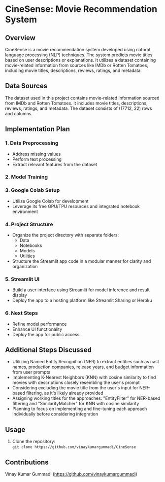 # CineSense: Movie Recommendation System

## Overview

CineSense is a movie recommendation system developed using natural language processing (NLP) techniques. The system predicts movie titles based on user descriptions or explanations. It utilizes a dataset containing movie-related information from sources like IMDb or Rotten Tomatoes, including movie titles, descriptions, reviews, ratings, and metadata.

## Data Sources

The dataset used in this project contains movie-related information sourced from IMDb and Rotten Tomatoes. It includes movie titles, descriptions, reviews, ratings, and metadata. The dataset consists of (17712, 22) rows and columns.

## Implementation Plan

### 1. Data Preprocessing

- Address missing values
- Perform text processing
- Extract relevant features from the dataset

### 2. Model Training



### 3. Google Colab Setup

- Utilize Google Colab for development
- Leverage its free GPU/TPU resources and integrated notebook environment

### 4. Project Structure

- Organize the project directory with separate folders:
  - Data
  - Notebooks
  - Models
  - Utilities
- Structure the Streamlit app code in a modular manner for clarity and organization

### 5. Streamlit UI

- Build a user interface using Streamlit for model inference and result display
- Deploy the app to a hosting platform like Streamlit Sharing or Heroku

### 6. Next Steps

- Refine model performance
- Enhance UI functionality
- Deploy the app for public access

## Additional Steps Discussed

- Utilizing Named Entity Recognition (NER) to extract entities such as cast names, production companies, release years, and budget information from user prompts
- Implementing K-Nearest Neighbors (KNN) with cosine similarity to find movies with descriptions closely resembling the user's prompt
- Considering excluding the movie title from the user's input for NER-based filtering, as it's likely already provided
- Assigning working titles for the approaches: "EntityFilter" for NER-based filtering and "SimilarityMatcher" for KNN with cosine similarity
- Planning to focus on implementing and fine-tuning each approach individually before considering integration

## Usage

1. Clone the repository:  
`git clone https://github.com/vinaykumargummadi/CineSense`

## Contributions
Vinay Kumar Gummadi (https://github.com/vinaykumargummadi)

